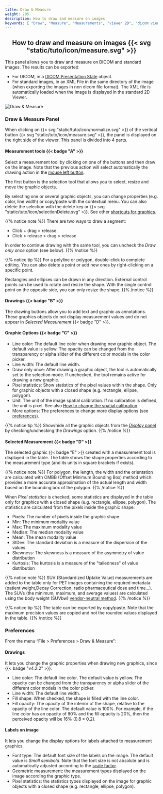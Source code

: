 ```yaml
---
title: Draw & Measure
weight: 205
description: How to draw and measure on images
keywords: [ "Draw", "Measure", "Measurements", "viewer 2D", "dicom viewer", "free dicom viewer", "open source dicom viewer" ]
---
```


## <center>How to draw and measure on images {{< svg "static/tuto/icon/measure.svg" >}}</center>

This panel allows you to draw and measure on DICOM and standard images. The results can be exported:

* For DICOM, in a [DICOM Presentation State](../build-ko-pr/#presentation-state-pr-or-gsps) object. 
* For standard images, in an XML File in the same directory of the image (when exporting the images in non dicom file format). The XML file is automatically loaded when the image is displayed in the standard 2D Viewer.

![Draw & Measure](/tuto/measure.jpg?classes=shadow&width=780px)
<br>

### Draw & Measure Panel
When clicking on {{< svg "static/tuto/icon/normalize.svg" >}} of the vertical button {{< svg "static/tuto/icon/measure.svg" >}}, the panel is displayed on the right side of the viewer. This panel is divided into 4 parts.

#### Measurement tools {{< badge "A" >}}
Select a measurement tool by clicking on one of the buttons and then draw on the image. Note that the previous action will select automatically the drawing action in the [mouse left button](../dicom-2d-viewer/#toolbars-hahahugoshortcodes4hbhb).

The first button is the selection tool that allows you to select, resize and move the graphic objects.

By selecting one or several graphic objects, you can change properties (e.g. color, line width) or copy/paste with the contextual menu. You can also delete the selection with the delete key or {{< svg "static/tuto/icon/selectionDelete.svg" >}}. See other [shortcuts for graphics](../../basics/shortcuts/index.html#graphics).

{{% notice note %}}
There are two ways to draw a segment:
* Click + drag > release
* Click > release > drag > release

In order to continue drawing with the same tool, you can uncheck the _Draw only once_ option (see below).
{{% /notice %}}

{{% notice tip %}}
For a polyline or polygon, double-click to complete editing. You can also delete a point or add new ones by right-clicking on a specific point.

Rectangles and ellipses can be drawn in any direction. External control points can be used to rotate and resize the shape. With the single control point on the opposite side, you can only resize the shape.
{{% /notice %}}

#### Drawings {{< badge "B" >}}
The drawing buttons allow you to add text and graphic as annotations. These graphics objects do not display measurement values and do not appear in _Selected Measurement_ {{< badge "D" >}}.


#### Graphic Options {{< badge "C" >}}
* Line color: The default line color when drawing new graphic object. The default value is yellow. The opacity can be changed from the transparency or alpha slider of the different color models in the color picker.
* Line width: The default line width.
* Draw only once: After drawing a graphic object, the tool is automatically set to the selection mode. If unchecked, the tool remains active for drawing a new graphic.
* Pixel statistics: Show statistics of the pixel values within the shape. Only for graphic objects with a closed shape (e.g. rectangle, ellipse, polygon).
* Unit: The unit of the image spatial calibration. If no calibration is defined, the unit is pixel. See also [How to change the spatial calibration](../calibration).
* More options: The preferences to change more display options (see [preferences](#preferences)).

{{% notice tip %}}
Show/hide all the graphic objects from the [_Display_ panel](../dicom-2d-viewer/#display-hahahugoshortcodes13hbhb) by checking/unchecking the _Drawings_ option.
{{% /notice %}}

#### Selected Measurement {{< badge "D" >}}
The selected graphic {{< badge "E" >}} created with a measurement tool is displayed in the table. The table shows the shape properties according to the measurement type (and its units in square brackets if exists). 

{{% notice note %}}
For polygon, the length, the width and the orientation are calculated with OMBB (Offset Minimum Bounding Box) method which provides a more accurate approximation of the actual length and width based on the bounding box of the polygon.
{{% /notice %}}

When _Pixel statistics_ is checked, some statistics are displayed in the table only for graphics with a closed shape (e.g. rectangle, ellipse, polygon). The statistics are calculated from the pixels inside the graphic shape:
* Pixels: The number of pixels inside the graphic shape
* Min: The minimum modality value 
* Max: The maximum modality value
* Median: The median modality value
* Mean: The mean modality value 
* StDev: The standard deviation is a measure of the dispersion of the values
* Skewness: The skewness is a measure of the asymmetry of value distribution
* Kurtosis: The kurtosis is a measure of the "tailedness" of value distribution

{{% notice note %}}
SUV (Standardized Uptake Value) measurements are added to the table only for PET images containing the required metadata (patient weight,Decay Correction, radio pharmaceutical dose and time...).<br>The SUVs (the minimum, maximum, and average values) are calculated using the body weight (SUVbw) [vendor-neutral method](https://qibawiki.rsna.org/index.php/Standardized_Uptake_Value_(SUV)).
{{% /notice %}}

{{% notice tip %}}
The table can be exported by copy/paste. Note that the maximum precision values are copied and not the rounded values displayed in the table.
{{% /notice %}}

### Preferences
From the menu “File > Preferences > Draw & Measure”:

#### Drawings
It lets you change the graphic properties when drawing new graphics, since {{< badge "v4.2.2" >}}.

* Line color: The default line color. The default value is yellow. The opacity can be changed from the transparency or alpha slider of the different color models in the color picker.
* Line width: The default line width.
* Fill shape: When checked, the shape is filled with the line color.
* Fill opacity: The opacity of the interior of the shape, relative to the opacity of the line color. The default value is 100%. For example, if the line color has an opacity of 80% and the fill opacity is 20%, then the perceived opacity will be 16% (0.8 * 0.2).

#### Labels on image
It lets you change the display options for labels attached to measurement graphics.

* Font type: The default font size of the labels on the image. The default value is _Small semibold_. Note that the font size is not absolute and is automatically adjusted according to the [scale factor](../theme/#how-to-scale-the-user-interface).
* Geometric measurement: the measurement types displayed on the image according the graphic type.
* Pixel statistics: the statistics types displayed on the image for graphic objects with a closed shape (e.g. rectangle, ellipse, polygon).